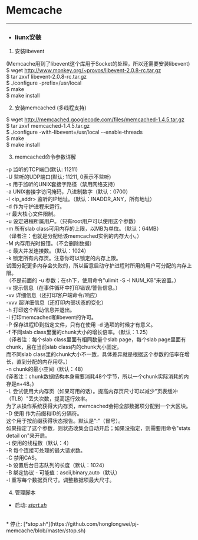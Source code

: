 # Memcache

---

* ### liunx安装 <br>

 1. 安装libevent <br>

   (Memcache用到了libevent这个库用于Socket的处理，所以还需要安装libevent) <br>
   $ wget http://www.monkey.org/~provos/libevent-2.0.8-rc.tar.gz <br>
   $ tar zxvf libevent-2.0.8-rc.tar.gz <br>
   $ ./configure -prefix=/usr/local <br>
   $ make <br>
   $ make install <br>


 2. 安装memcached (多线程支持) <br>

   $ wget http://memcached.googlecode.com/files/memcached-1.4.5.tar.gz <br>
   $ tar zxvf memcached-1.4.5.tar.gz <br>
   $ ./configure -with-libevent=/usr/local --enable-threads <br>
   $ make <br>
   $ make install <br>


 3. memcached命令参数详解<br>

   -p <num>      监听的TCP端口(默认: 11211)<br>
   -U <num>      监听的UDP端口(默认: 11211, 0表示不监听)<br>
   -s <file>     用于监听的UNIX套接字路径（禁用网络支持）<br>
   -a <mask>     UNIX套接字访问掩码，八进制数字（默认：0700）<br>
   -l <ip_addr>  监听的IP地址。（默认：INADDR_ANY，所有地址）<br>
   -d            作为守护进程来运行。<br>
   -r            最大核心文件限制。<br>
   -u <username> 设定进程所属用户。（只有root用户可以使用这个参数）<br>
   -m <num>      所有slab class可用内存的上限，以MB为单位。（默认：64MB）<br>
                 （译者注：也就是分配给该memcached实例的内存大小。）<br>
   -M            内存用光时报错。（不会删除数据）<br>
   -c <num>      最大并发连接数。（默认：1024）<br>
   -k            锁定所有内存页。注意你可以锁定的内存上限。<br>
                 试图分配更多内存会失败的，所以留意启动守护进程时所用的用户可分配的内存上限。<br>
                 （不是前面的 -u <username> 参数；在sh下，使用命令"ulimit -S -l NUM_KB"来设置。）<br>
   -v            提示信息（在事件循环中打印错误/警告信息。）<br>
   -vv           详细信息（还打印客户端命令/响应）<br>
   -vvv          超详细信息（还打印内部状态的变化）<br>
   -h            打印这个帮助信息并退出。<br>
   -i            打印memcached和libevent的许可。<br>
   -P <file>     保存进程ID到指定文件，只有在使用 -d 选项的时候才有意义。<br>
   -f <factor>   不同slab class里面的chunk大小的增长倍率。（默认：1.25）<br>
                 （译者注：每个slab class里面有相同数量个slab page，每个slab page里面有chunk，且在当前slab class内的chunk大小固定。<br>
                 而不同slab class里的chunk大小不一致，具体差异就是根据这个参数的倍率在增长，直到分配的内存用尽。）<br>
   -n <bytes>    chunk的最小空间（默认：48）<br>
                 (译者注：chunk数据结构本身需要消耗48个字节，所以一个chunk实际消耗的内存是n+48。) <br>
   -L            尝试使用大内存页（如果可用的话）。提高内存页尺寸可以减少"页表缓冲（TLB）"丢失次数，提高运行效率。<br>
                 为了从操作系统获得大内存页，memcached会把全部数据项分配到一个大区块。<br>
   -D <char>     使用 <char> 作为前缀和ID的分隔符。<br>
                 这个用于按前缀获得状态报告。默认是":"（冒号）。<br>
                 如果指定了这个参数，则状态收集会自动开启；如果没指定，则需要用命令"stats detail on"来开启。<br>
   -t <num>      使用的线程数（默认：4）<br>
   -R            每个连接可处理的最大请求数。<br>
   -C            禁用CAS。<br>
   -b            设置后台日志队列的长度（默认：1024）<br>
   -B            绑定协议 - 可能值：ascii,binary,auto（默认）<br>
   -I            重写每个数据页尺寸。调整数据项最大尺寸。<br>


 4. 管理脚本<br>

   * 启动:
    [*start.sh*](https://github.com/honglongwei/pj-memcache/blob/master/start.sh)
   <br>
   * 停止:
    [*stop.sh*](https://github.com/honglongwei/pj-memcache/blob/master/stop.sh)
